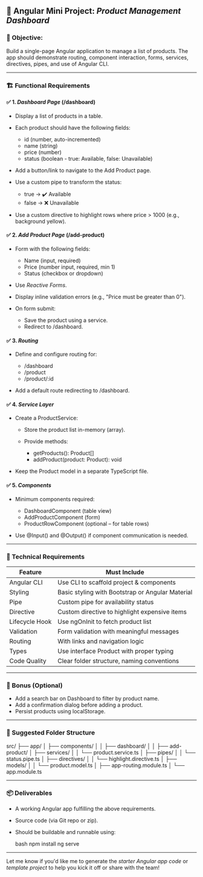 ## 🧩 Angular Mini Project: *Product Management Dashboard*
 
 ### 📌 Objective:
 
 Build a single-page Angular application to manage a list of products. The app should demonstrate routing, component interaction, forms, services, directives, pipes, and use of Angular CLI.
 
 ---
 
 ### 🏗️ Functional Requirements
 
 #### ✅ 1. *Dashboard Page* (/dashboard)
 
 * Display a list of products in a table.
 * Each product should have the following fields:
 
   * id (number, auto-incremented)
   * name (string)
   * price (number)
   * status (boolean - true: Available, false: Unavailable)
 * Add a button/link to navigate to the Add Product page.
 * Use a custom pipe to transform the status:
 
   * true → ✔️ Available
   * false → ❌ Unavailable
 * Use a custom directive to highlight rows where price > 1000 (e.g., background yellow).
 
 #### ✅ 2. *Add Product Page* (/add-product)
 
 * Form with the following fields:
 
   * Name (input, required)
   * Price (number input, required, min 1)
   * Status (checkbox or dropdown)
 * Use *Reactive Forms*.
 * Display inline validation errors (e.g., "Price must be greater than 0").
 * On form submit:
 
   * Save the product using a service.
   * Redirect to /dashboard.
 
 #### ✅ 3. *Routing*
 
 * Define and configure routing for:
 
   * /dashboard
   * /product
   * /product/:id
 * Add a default route redirecting to /dashboard.
 
 #### ✅ 4. *Service Layer*
 
 * Create a ProductService:
 
   * Store the product list in-memory (array).
   * Provide methods:
 
     * getProducts(): Product[]
     * addProduct(product: Product): void
 * Keep the Product model in a separate TypeScript file.
 
 #### ✅ 5. *Components*
 
 * Minimum components required:
 
   * DashboardComponent (table view)
   * AddProductComponent (form)
   * ProductRowComponent (optional – for table rows)
 * Use @Input() and @Output() if component communication is needed.
 
 ---
 
 ### 🧰 Technical Requirements
 
 | Feature        | Must Include                                     |
 | -------------- | ------------------------------------------------ |
 | Angular CLI    | Use CLI to scaffold project & components         |
 | Styling        | Basic styling with Bootstrap or Angular Material |
 | Pipe           | Custom pipe for availability status              | Product Date Pipe
 | Directive      | Custom directive to highlight expensive items    | 
 | Lifecycle Hook | Use ngOnInit to fetch product list             |
 | Validation     | Form validation with meaningful messages         |
 | Routing        | With links and navigation logic                  |
 | Types          | Use interface Product with proper typing       |
 | Code Quality   | Clear folder structure, naming conventions       |
 
 ---
 
 ### 🧠 Bonus (Optional)
 
 * Add a search bar on Dashboard to filter by product name.
 * Add a confirmation dialog before adding a product.
 * Persist products using localStorage.
 
 ---
 
 ### 📁 Suggested Folder Structure
 
 
 src/
 ├── app/
 │   ├── components/
 │   │   ├── dashboard/
 │   │   ├── add-product/
 │   ├── services/
 │   │   └── product.service.ts
 │   ├── pipes/
 │   │   └── status.pipe.ts
 │   ├── directives/
 │   │   └── highlight.directive.ts
 │   ├── models/
 │   │   └── product.model.ts
 │   ├── app-routing.module.ts
 │   └── app.module.ts
 
 
 ---
 
 ### 📦 Deliverables
 
 * A working Angular app fulfilling the above requirements.
 * Source code (via Git repo or zip).
 * Should be buildable and runnable using:
 
   bash
   npm install
   ng serve
   
 
 ---
 
 Let me know if you'd like me to generate the *starter Angular app code* or *template project* to help you kick it off or share with the team!